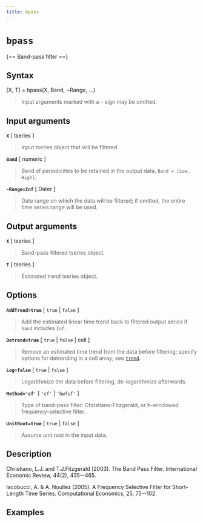 ```yaml
---
title: bpass
---
```


# `bpass`

{== Band-pass filter ==}


## Syntax 

[X, T] = bpass(X, Band, ~Range, ...)
>
> Input arguments marked with a `~` sign may be omitted.
>


## Input arguments 

__`X`__ [ tseries ]
>
> Input tseries object that will be filtered.
>

__`Band`__ [ numeric ]
>
> Band of periodicities to be retained in the output
> data, `Band = [Low, High]`.
>

__`~Range=Inf`__ [ Dater ]
>
> Date range on which the data will be
> filtered; if omitted, the entire time series range will be used.
>

## Output arguments 

__`X`__ [ tseries ]
>
> Band-pass filtered tseries object.
>

__`T`__ [ tseries ]
>
> Estimated trend tseries object.
>


## Options 

__`AddTrend=true`__ [ `true` | `false` ]
>
> Add the estimated linear time
> trend back to filtered output series if `band` includes `Inf`.
>

__`Detrend=true`__ [ `true` | `false` | cell ]
>
> Remove an estimated time
> trend from the data before filtering; specify options for detrending in
> a cell array; see [`trend`](tseries/trend).
>

__`Log=false`__ [ `true` | `false` ]
>
> Logarithmize the data before
> filtering, de-logarithmize afterwards.
>

__`Method='cf'`__ [ `'cf'` | `'hwfsf'` ]
>
> Type of band-pass filter:
> Christiano-Fitzgerald, or h-windowed frequency-selective filter.
>

__`UnitRoot=true`__ [ `true` | `false` ] 
>
> Assume unit root in the input
> data.
>

## Description 

Christiano, L.J. and T.J.Fitzgerald (2003). The Band Pass Filter.
International Economic Review, 44(2), 435--465.

Iacobucci, A. & A. Noullez (2005). A Frequency Selective Filter for
Short-Length Time Series. Computational Economics, 25, 75--102.

## Examples

```matlab
```

